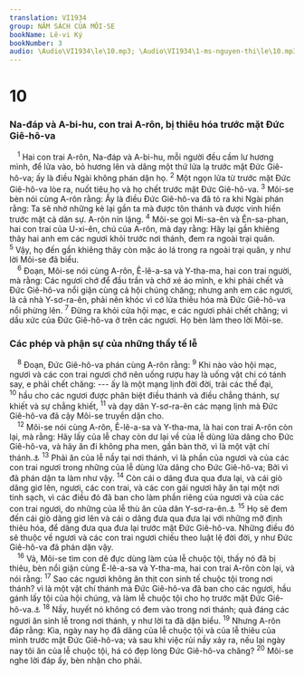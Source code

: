 ```yaml
---
translation: VI1934
group: NĂM SÁCH CỦA MÔI-SE
bookName: Lê-vi Ký 
bookNumber: 3
audio: \Audio\VI1934\le\10.mp3; \Audio\VI1934\1-ms-nguyen-thi\le\10.mp3
---
```


<div class="title"><h1>10</h1><h3>Na-đáp và A-bi-hu, con trai A-rôn, bị thiêu hóa trước mặt Đức Giê-hô-va</h3></div>
<span class="verse le_10_1"> <sup>1</sup> Hai con trai A-rôn, Na-đáp và A-bi-hu, mỗi người đều cầm lư hương mình, để lửa vào, bỏ hương lên và dâng một thứ lửa lạ trước mặt Đức Giê-hô-va; ấy là điều Ngài không phán dặn họ. </span>
<span class="verse le_10_2"><sup>2</sup> Một ngọn lửa từ trước mặt Đức Giê-hô-va lòe ra, nuốt tiêu họ và họ chết trước mặt Đức Giê-hô-va. </span>
<span class="verse le_10_3"><sup>3</sup> Môi-se bèn nói cùng A-rôn rằng: Ấy là điều Đức Giê-hô-va đã tỏ ra khi Ngài phán rằng: Ta sẽ nhờ những kẻ lại gần ta mà được tôn thánh và được vinh hiển trước mặt cả dân sự. A-rôn nín lặng. </span>
<span class="verse le_10_4"><sup>4</sup> Môi-se gọi Mi-sa-ên và Ên-sa-phan, hai con trai của U-xi-ên, chú của A-rôn, mà dạy rằng: Hãy lại gần khiêng thây hai anh em các ngươi khỏi trước nơi thánh, đem ra ngoài trại quân. </span>
<span class="verse le_10_5"><sup>5</sup> Vậy, họ đến gần khiêng thây còn mặc áo lá trong ra ngoài trại quân, y như lời Môi-se đã biểu. <br/></span>
<span class="verse le_10_6"> <sup>6</sup> Đoạn, Môi-se nói cùng A-rôn, Ê-lê-a-sa và Y-tha-ma, hai con trai người, mà rằng: Các ngươi chớ để đầu trần và chớ xé áo mình, e khi phải chết và Đức Giê-hô-va nổi giận cùng cả hội chúng chăng; nhưng anh em các ngươi, là cả nhà Y-sơ-ra-ên, phải nên khóc vì cớ lửa thiêu hóa mà Đức Giê-hô-va nổi phừng lên. </span>
<span class="verse le_10_7"><sup>7</sup> Đừng ra khỏi cửa hội mạc, e các ngươi phải chết chăng; vì dầu xức của Đức Giê-hô-va ở trên các ngươi. Họ bèn làm theo lời Môi-se. <br/></span>
<div class="title"><h3>Các phép và phận sự của những thầy tế lễ</h3></div>
<span class="verse le_10_8"> <sup>8</sup> Đoạn, Đức Giê-hô-va phán cùng A-rôn rằng: </span>
<span class="verse le_10_9"><sup>9</sup> Khi nào vào hội mạc, ngươi và các con trai ngươi chớ nên uống rượu hay là uống vật chi có tánh say, e phải chết chăng: --- ấy là một mạng lịnh đời đời, trải các thế đại, </span>
<span class="verse le_10_10"><sup>10</sup> hầu cho các ngươi được phân biệt điều thánh và điều chẳng thánh, sự khiết và sự chẳng khiết, </span>
<span class="verse le_10_11"><sup>11</sup> và dạy dân Y-sơ-ra-ên các mạng lịnh mà Đức Giê-hô-va đã cậy Môi-se truyền dặn cho. <br/></span>
<span class="verse le_10_12"> <sup>12</sup> Môi-se nói cùng A-rôn, Ê-lê-a-sa và Y-tha-ma, là hai con trai A-rôn còn lại, mà rằng: Hãy lấy của lễ chay còn dư lại về của lễ dùng lửa dâng cho Đức Giê-hô-va, và hãy ăn đi không pha men, gần bàn thờ, vì là một vật chí thánh.<a data-toggle="tooltip" data-placement="bottom" title="Le 6:14-18">⚓</a></span>
<span class="verse le_10_13"><sup>13</sup> Phải ăn của lễ nầy tại nơi thánh, vì là phần của ngươi và của các con trai ngươi trong những của lễ dùng lửa dâng cho Đức Giê-hô-va; Bởi vì đã phán dặn ta làm như vậy. </span>
<span class="verse le_10_14"><sup>14</sup> Còn cái o dâng đưa qua đưa lại, và cái giò dâng giơ lên, ngươi, các con trai, và các con gái ngươi hãy ăn tại một nơi tinh sạch, vì các điều đó đã ban cho làm phần riêng của ngươi và của các con trai ngươi, do những của lễ thù ân của dân Y-sơ-ra-ên.<a data-toggle="tooltip" data-placement="bottom" title="Le 7:30-34">⚓</a></span>
<span class="verse le_10_15"><sup>15</sup> Họ sẽ đem đến cái giò dâng giơ lên và cái o dâng đưa qua đưa lại với những mỡ định thiêu hóa, để dâng đưa qua đưa lại trước mặt Đức Giê-hô-va. Những điều đó sẽ thuộc về ngươi và các con trai ngươi chiếu theo luật lệ đời đời, y như Đức Giê-hô-va đã phán dặn vậy. <br/></span>
<span class="verse le_10_16"> <sup>16</sup> Vả, Môi-se tìm con dê đực dùng làm của lễ chuộc tội, thấy nó đã bị thiêu, bèn nổi giận cùng Ê-lê-a-sa và Y-tha-ma, hai con trai A-rôn còn lại, và nói rằng: </span>
<span class="verse le_10_17"><sup>17</sup> Sao các ngươi không ăn thịt con sinh tế chuộc tội trong nơi thánh? vì là một vật chí thánh mà Đức Giê-hô-va đã ban cho các ngươi, hầu gánh lấy tội của hội chúng, và làm lễ chuộc tội cho họ trước mặt Đức Giê-hô-va.<a data-toggle="tooltip" data-placement="bottom" title="Le 6:24-26">⚓</a></span>
<span class="verse le_10_18"><sup>18</sup> Nầy, huyết nó không có đem vào trong nơi thánh; quả đáng các ngươi ăn sinh lễ trong nơi thánh, y như lời ta đã dặn biểu. </span>
<span class="verse le_10_19"><sup>19</sup> Nhưng A-rôn đáp rằng: Kìa, ngày nay họ đã dâng của lễ chuộc tội và của lễ thiêu của mình trước mặt Đức Giê-hô-va; và sau khi việc rủi nầy xảy ra, nếu lại ngày nay tôi ăn của lễ chuộc tội, há có đẹp lòng Đức Giê-hô-va chăng? </span>
<span class="verse le_10_20"><sup>20</sup> Môi-se nghe lời đáp ấy, bèn nhận cho phải. <br/></span>
